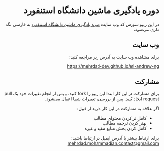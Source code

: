 <div dir=rtl align="right">

# دوره یادگیری ماشین دانشگاه استنفورد

در این ریپو سورس کد وب سایت [دوره یادگیری ماشین دانشگاه استنفورد](https://mehrdad-dev.github.io/ml-andrew-ng
) به فارسی نگه داری می‌شود.


## وب سایت
برای مشاهده وب سایت به آدرس زیر مراجعه کنید:

https://mehrdad-dev.github.io/ml-andrew-ng


## مشارکت
برای مشارکت در این کار ابتدا این ریپو را fork کنید،
و پس از انجام تغییرات خود یک pull request ایجاد کنید.
پس از بررسی، تغییرات شما اعمال می‌شود.

اگر علاقه به مشارکت در این کار دارید از قبیل:
- کامل تر کردن محتوای مطالب
- بهتر کردن ترجمه مطالب
- کامل کردن بخش منابع مفید و غیره

برای ارتباط بیشتر با آدرس ایمیل در ارتباط باشید:
[mehrdad.mohammadian.contact@gmail.com](mailto:mehrdad.mohammadian.contact@gmail.com)


</div>

